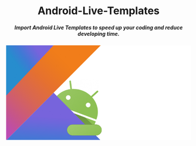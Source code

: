 <h1 align="center"> Android-Live-Templates </h1>

<h5 align="center"> <i> Import Android Live Templates to speed up your coding and reduce developing time. </i> </h5>
<img alt="Poster" src="https://github.com/MilanVadhel/Android-Live-Templates/blob/main/android_kotlin.png"> </img>


